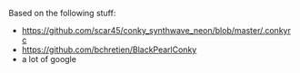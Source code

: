 Based on the following stuff:

- https://github.com/scar45/conky_synthwave_neon/blob/master/.conkyrc
- https://github.com/bchretien/BlackPearlConky
- a lot of google
